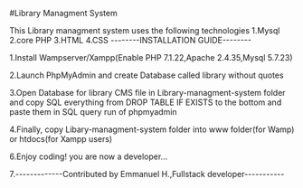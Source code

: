 #Library Managment System

This Library managment system uses the following technologies
1.Mysql
2.core PHP
3.HTML
4.CSS
--------INSTALLATION GUIDE-------- 

1.Install Wampserver/Xampp(Enable PHP 7.1.22,Apache 2.4.35,Mysql 5.7.23)

2.Launch PhpMyAdmin and create Database called library without quotes

3.Open Database for library CMS file in Library-managment-system folder and copy SQL everything from DROP TABLE IF EXISTS  to the bottom and paste them in SQL query run of phpmyadmin 

4.Finally, copy Libary-managment-system folder into www folder(for Wamp) or htdocs(for Xampp users)

6.Enjoy coding! you are now a developer...


7.-------------Contributed by Emmanuel H.,Fullstack developer-----------
